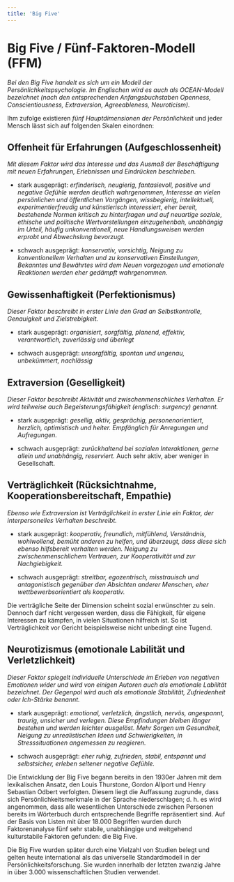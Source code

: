```yaml
---
title: 'Big Five'
---
```


<infoBox>

# Big Five / Fünf-Faktoren-Modell (FFM)

*Bei den Big Five handelt es sich um ein Modell der Persönlichkeitspsychologie. Im Englischen wird es auch als OCEAN-Modell bezeichnet (nach den entsprechenden Anfangsbuchstaben Openness, Conscientiousness, Extraversion, Agreeableness, Neuroticism).*

Ihm zufolge existieren *fünf Hauptdimensionen der Persönlichkeit* und jeder Mensch lässt sich auf folgenden Skalen einordnen:

</infoBox>

<newSection title="Offenheit für Erfahrungen (Aufgeschlossenheit)">

## Offenheit für Erfahrungen (Aufgeschlossenheit)

*Mit diesem Faktor wird das Interesse und das Ausmaß der Beschäftigung mit neuen Erfahrungen, Erlebnissen und Eindrücken beschrieben.*

- stark ausgeprägt: *erfinderisch, neugierig, fantasievoll, positive und negative Gefühle werden deutlich wahrgenommen, Interesse an vielen persönlichen und öffentlichen Vorgängen, wissbegierig, intellektuell, experimentierfreudig und künstlerisch interessiert, eher bereit, bestehende Normen kritisch zu hinterfragen und auf neuartige soziale, ethische und politische Wertvorstellungen einzugehenbah, unabhängig im Urteil, häufig unkonventionell, neue Handlungsweisen werden erprobt und Abwechslung bevorzugt.*

- schwach ausgeprägt: *konservativ, vorsichtig, Neigung zu konventionellem Verhalten und zu konservativen Einstellungen, Bekanntes und Bewährtes wird dem Neuen vorgezogen und emotionale Reaktionen werden eher gedämpft wahrgenommen.*

</newSection>

<newSection title="Gewissenhaftigkeit (Perfektionismus)">

## Gewissenhaftigkeit (Perfektionismus)

*Dieser Faktor beschreibt in erster Linie den Grad an Selbstkontrolle, Genauigkeit und Zielstrebigkeit.*

- stark ausgeprägt: *organisiert, sorgfältig, planend, effektiv, verantwortlich, zuverlässig und überlegt*

- schwach ausgeprägt: *unsorgfältig, spontan und ungenau, unbekümmert, nachlässig*

</newSection>

<newSection title="Extraversion (Geselligkeit)">

## Extraversion (Geselligkeit)

*Dieser Faktor beschreibt Aktivität und zwischenmenschliches Verhalten. Er wird teilweise auch Begeisterungsfähigkeit (englisch: surgency) genannt.*

- stark ausgeprägt: *gesellig, aktiv, gesprächig, personenorientiert, herzlich, optimistisch und heiter. Empfänglich für Anregungen und Aufregungen.*

- schwach ausgeprägt: *zurückhaltend bei sozialen Interaktionen, gerne allein und unabhängig, reserviert.* Auch sehr aktiv, aber weniger in Gesellschaft.

</newSection>

<newSection title="Verträglichkeit (Rücksichtnahme, Kooperationsbereitschaft, Empathie)">

## Verträglichkeit (Rücksichtnahme, Kooperationsbereitschaft, Empathie)

*Ebenso wie Extraversion ist Verträglichkeit in erster Linie ein Faktor, der interpersonelles Verhalten beschreibt.*

- stark ausgeprägt: *kooperativ, freundlich, mitfühlend, Verständnis, wohlwollend, bemüht anderen zu helfen, und überzeugt, dass diese sich ebenso hilfsbereit verhalten werden. Neigung zu zwischenmenschlichem Vertrauen, zur Kooperativität und zur Nachgiebigkeit.*

- schwach ausgeprägt: *streitbar, egozentrisch, misstrauisch und antagonistisch gegenüber den Absichten anderer Menschen, eher wettbewerbsorientiert als kooperativ.*

Die verträgliche Seite der Dimension scheint sozial erwünschter zu sein. Dennoch darf nicht vergessen werden, dass die Fähigkeit, für eigene Interessen zu kämpfen, in vielen Situationen hilfreich ist. So ist Verträglichkeit vor Gericht beispielsweise nicht unbedingt eine Tugend.

</newSection>

<newSection title="Neurotizismus (emotionale Labilität und Verletzlichkeit)">

## Neurotizismus (emotionale Labilität und Verletzlichkeit)

*Dieser Faktor spiegelt individuelle Unterschiede im Erleben von negativen Emotionen wider und wird von einigen Autoren auch als emotionale Labilität bezeichnet. Der Gegenpol wird auch als emotionale Stabilität, Zufriedenheit oder Ich-Stärke benannt.*

- stark ausgeprägt: *emotional, verletzlich, ängstlich, nervös, angespannt, traurig, unsicher und verlegen. Diese Empfindungen bleiben länger bestehen und werden leichter ausgelöst. Mehr Sorgen um Gesundheit, Neigung zu unrealistischen Ideen und Schwierigkeiten, in Stresssituationen angemessen zu reagieren.*

- schwach ausgeprägt: *eher ruhig, zufrieden, stabil, entspannt und selbstsicher, erleben seltener negative Gefühle.* 

</newSection>

Die Entwicklung der Big Five begann bereits in den 1930er Jahren mit dem lexikalischen Ansatz, den Louis Thurstone, Gordon Allport und Henry Sebastian Odbert verfolgten. Diesem liegt die Auffassung zugrunde, dass sich Persönlichkeitsmerkmale in der Sprache niederschlagen; d. h. es wird angenommen, dass alle wesentlichen Unterschiede zwischen Personen bereits im Wörterbuch durch entsprechende Begriffe repräsentiert sind. Auf der Basis von Listen mit über 18.000 Begriffen wurden durch Faktorenanalyse fünf sehr stabile, unabhängige und weitgehend kulturstabile Faktoren gefunden: die Big Five.

Die Big Five wurden später durch eine Vielzahl von Studien belegt und gelten heute international als das universelle Standardmodell in der Persönlichkeitsforschung. Sie wurden innerhalb der letzten zwanzig Jahre in über 3.000 wissenschaftlichen Studien verwendet.